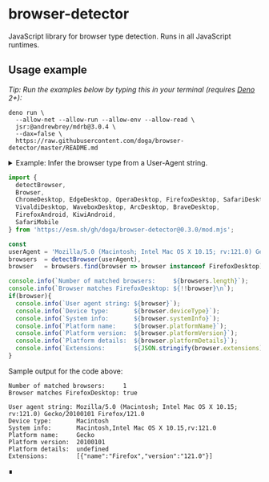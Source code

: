 # browser-detector

JavaScript library for browser type detection. Runs in all JavaScript runtimes.

## Usage example

_Tip: Run the examples below by typing this in your terminal (requires [Deno](https://deno.com/) 2+):_

```shell
deno run \
  --allow-net --allow-run --allow-env --allow-read \
  jsr:@andrewbrey/mdrb@3.0.4 \
  --dax=false \
  https://raw.githubusercontent.com/doga/browser-detector/master/README.md
```

<details data-mdrb>
<summary>Example: Infer the browser type from a User-Agent string.</summary>

<pre>
description = '''
Running this code is safe.
'''
</pre>
</details>

```javascript
import {
  detectBrowser,
  Browser, 
  ChromeDesktop, EdgeDesktop, OperaDesktop, FirefoxDesktop, SafariDesktop,
  VivaldiDesktop, WaveboxDesktop, ArcDesktop, BraveDesktop,
  FirefoxAndroid, KiwiAndroid,
  SafariMobile
} from 'https://esm.sh/gh/doga/browser-detector@0.3.0/mod.mjs';

const
userAgent = 'Mozilla/5.0 (Macintosh; Intel Mac OS X 10.15; rv:121.0) Gecko/20100101 Firefox/121.0',
browsers  = detectBrowser(userAgent),
browser   = browsers.find(browser => browser instanceof FirefoxDesktop);

console.info(`Number of matched browsers:     ${browsers.length}`);
console.info(`Browser matches FirefoxDesktop: ${!!browser}\n`);
if(browser){
  console.info(`User agent string: ${browser}`);
  console.info(`Device type:       ${browser.deviceType}`);
  console.info(`System info:       ${browser.systemInfo}`);
  console.info(`Platform name:     ${browser.platformName}`);
  console.info(`Platform version:  ${browser.platformVersion}`);
  console.info(`Platform details:  ${browser.platformDetails}`);
  console.info(`Extensions:        ${JSON.stringify(browser.extensions)}`);
}
```

Sample output for the code above:

```text
Number of matched browsers:     1
Browser matches FirefoxDesktop: true

User agent string: Mozilla/5.0 (Macintosh; Intel Mac OS X 10.15; rv:121.0) Gecko/20100101 Firefox/121.0
Device type:       Macintosh
System info:       Macintosh,Intel Mac OS X 10.15,rv:121.0
Platform name:     Gecko
Platform version:  20100101
Platform details:  undefined
Extensions:        [{"name":"Firefox","version":"121.0"}]
```

∎
